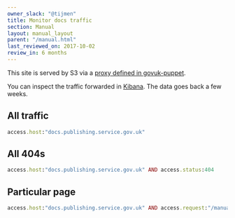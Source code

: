 ```yaml
---
owner_slack: "@tijmen"
title: Monitor docs traffic
section: Manual
layout: manual_layout
parent: "/manual.html"
last_reviewed_on: 2017-10-02
review_in: 6 months
---
```


This site is served by S3 via a [proxy defined in govuk-puppet][proxy].

You can inspect the traffic forwarded in [Kibana][kibana]. The data goes back a few weeks.

## All traffic

```rb
access.host:"docs.publishing.service.gov.uk"
```

## All 404s

```rb
access.host:"docs.publishing.service.gov.uk" AND access.status:404
```

## Particular page

```rb
access.host:"docs.publishing.service.gov.uk" AND access.request:"/manual/emergency-publishing.html"
```

[proxy]: https://github.com/alphagov/govuk-puppet/blob/d9f32be24890a47e0ed7368efccec7fb70ecab50/modules/govuk/manifests/node/s_backend_lb.pp#L132-L139
[kibana]: https://kibana.publishing.service.gov.uk/
